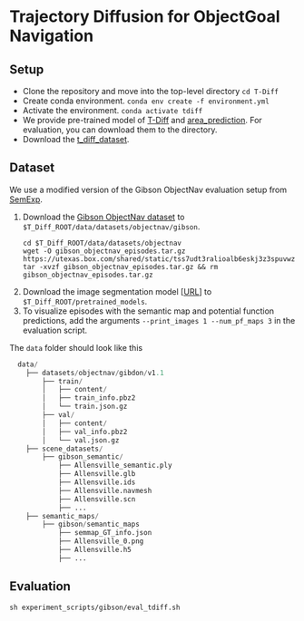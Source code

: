 # Trajectory Diffusion for ObjectGoal Navigation

## Setup
- Clone the repository and move into the top-level directory `cd T-Diff`
- Create conda environment. `conda env create -f environment.yml`
- Activate the environment. `conda activate tdiff`
- We provide pre-trained model of [T-Diff](https://drive.google.com/file/d/1AzJEfhy8Sfu_CUiNTwO4RkZEmbX04k42/view?usp=sharing) and [area_prediction](https://drive.google.com/file/d/113hMyZFT5orwfcFlrX_ESRawbrr6UiT7/view?usp=sharing). For evaluation, you can download them to the directory.
- Download the [t_diff_dataset](....).  

## Dataset
We use a modified version of the Gibson ObjectNav evaluation setup from [SemExp](https://github.com/devendrachaplot/Object-Goal-Navigation).

1. Download the [Gibson ObjectNav dataset](https://utexas.box.com/s/tss7udt3ralioalb6eskj3z3spuvwz7v) to `$T_Diff_ROOT/data/datasets/objectnav/gibson`.
    ```
    cd $T_Diff_ROOT/data/datasets/objectnav
    wget -O gibson_objectnav_episodes.tar.gz https://utexas.box.com/shared/static/tss7udt3ralioalb6eskj3z3spuvwz7v.gz
    tar -xvzf gibson_objectnav_episodes.tar.gz && rm gibson_objectnav_episodes.tar.gz
    ```
2. Download the image segmentation model [[URL](https://utexas.box.com/s/sf4prmup4fsiu6taljnt5ht8unev5ikq)] to `$T_Diff_ROOT/pretrained_models`.
3. To visualize episodes with the semantic map and potential function predictions, add the arguments `--print_images 1 --num_pf_maps 3` in the evaluation script.

The `data` folder should look like this
```python
  data/ 
    ├── datasets/objectnav/gibdon/v1.1
        ├── train/
        │   ├── content/
        │   ├── train_info.pbz2
        │   └── train.json.gz
        ├── val/
        │   ├── content/
        │   ├── val_info.pbz2
        │   └── val.json.gz
    ├── scene_datasets/
        ├── gibson_semantic/
            ├── Allensville_semantic.ply
            ├── Allensville.glb
            ├── Allensville.ids
            ├── Allensville.navmesh
            ├── Allensville.scn
            ├── ...
    ├── semantic_maps/
        ├── gibson/semantic_maps
            ├── semmap_GT_info.json
            ├── Allensville_0.png
            ├── Allensville.h5
            ├── ...
```

<!-- ## Training and Evaluation -->
<!-- ### Train your own trajectory diffusion model  -->

## Evaluation 
`sh experiment_scripts/gibson/eval_tdiff.sh`
